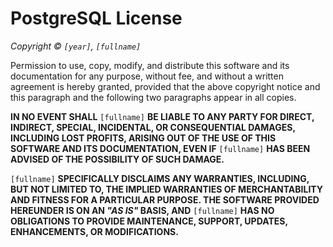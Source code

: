 # PostgreSQL License

*Copyright © `[year]`, `[fullname]`*

Permission to use, copy, modify, and distribute this software and its documentation for any purpose, without fee, and without a written agreement is hereby granted, provided that the above copyright notice and this paragraph and the following two paragraphs appear in all copies.

**IN NO EVENT SHALL** `[fullname]` **BE LIABLE TO ANY PARTY FOR DIRECT, INDIRECT, SPECIAL, INCIDENTAL, OR CONSEQUENTIAL DAMAGES, INCLUDING LOST PROFITS, ARISING OUT OF THE USE OF THIS SOFTWARE AND ITS DOCUMENTATION, EVEN IF** `[fullname]` **HAS BEEN ADVISED OF THE POSSIBILITY OF SUCH DAMAGE.**

`[fullname]` **SPECIFICALLY DISCLAIMS ANY WARRANTIES, INCLUDING, BUT NOT LIMITED TO, THE IMPLIED WARRANTIES OF MERCHANTABILITY AND FITNESS FOR A PARTICULAR PURPOSE. THE SOFTWARE PROVIDED HEREUNDER IS ON AN *"AS IS"* BASIS, AND** `[fullname]` **HAS NO OBLIGATIONS TO PROVIDE MAINTENANCE, SUPPORT, UPDATES, ENHANCEMENTS, OR MODIFICATIONS.**
